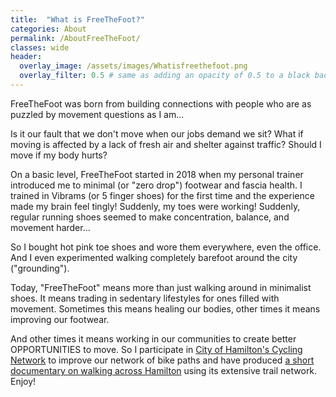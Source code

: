 ```yaml
---
title:  "What is FreeTheFoot?"
categories: About
permalink: /AboutFreeTheFoot/
classes: wide
header:
  overlay_image: /assets/images/Whatisfreethefoot.png
  overlay_filter: 0.5 # same as adding an opacity of 0.5 to a black background
---
```


FreeTheFoot was born from building connections with people who are as puzzled by movement questions as I am...

Is it our fault that we don't move when our jobs demand we sit? What if moving is affected by a lack of fresh air and shelter against traffic? Should I move if my body hurts? 

On a basic level, FreeTheFoot started in 2018 when my personal trainer introduced me to minimal (or "zero drop") footwear and fascia health. I trained in Vibrams (or 5 finger shoes) for the first time and the experience made my brain feel tingly! Suddenly, my toes were working! Suddenly, regular running shoes seemed to make concentration, balance, and movement harder...

So I bought hot pink toe shoes and wore them everywhere, even the office. And I even experimented walking completely barefoot around the city ("grounding"). 

Today, "FreeTheFoot" means more than just walking around in minimalist shoes. It means trading in sedentary lifestyles for ones filled with movement. Sometimes this means healing our bodies, other times it means improving our footwear.

And other times it means working in our communities to create better OPPORTUNITIES to move. So I participate in <a href="https://www.hamilton.ca/sites/default/files/2022-11/biking-cyclists-mobility-lab-cycling-network-terms-of-refrence.pdf">City of Hamilton's Cycling Network</a> to improve our network of bike paths and have produced <a href="https://www.youtube.com/watch?v=3Ux2XqidBVs">a short documentary on walking across Hamilton</a> using its extensive trail network. Enjoy! 